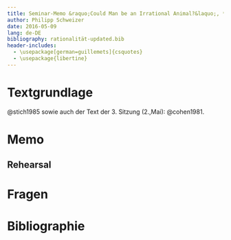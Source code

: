 ```yaml
---
title: Seminar-Memo &raquo;Could Man be an Irrational Animal?&laquo;, *Theorien der Rationaliät, 4. Sitzung 9.\,Mai\,2016*
author: Philipp Schweizer
date: 2016-05-09
lang: de-DE
bibliography: rationalität-updated.bib
header-includes:
  - \usepackage[german=guillemets]{csquotes}
  - \usepackage{libertine}
---
```


# Textgrundlage
@stich1985 sowie auch der Text der 3. Sitzung (2.\,Mai): @cohen1981.

# Memo

## Rehearsal

# Fragen


# Bibliographie